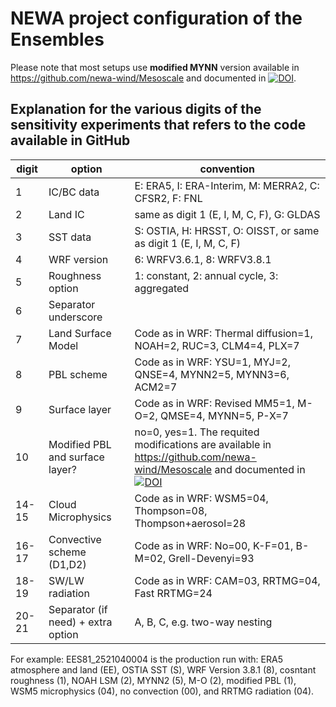 # NEWA project configuration of the Ensembles

Please note that most setups use **modified MYNN**  version available in https://github.com/newa-wind/Mesoscale and documented in [![DOI](https://zenodo.org/badge/DOI/10.5281/zenodo.2682604.svg)](https://doi.org/10.5281/zenodo.2682604).

## Explanation for the various digits of the sensitivity experiments that refers to the code available in GitHub

| digit | option | convention |
|---|---|---|
| 1 | IC/BC data |	E: ERA5, I: ERA-Interim, M: MERRA2, C: CFSR2, F: FNL |
| 2 | Land IC |		same as digit 1 (E, I, M, C, F), G: GLDAS |
| 3  |   SST data 	|	S: OSTIA, H: HRSST, O: OISST, or same as digit 1 (E, I, M, C, F) |
| 4  |   WRF version |	6: WRFV3.6.1, 8: WRFV3.8.1 |
| 5   |  Roughness option |	1: constant, 2: annual cycle, 3: aggregated |
| 6  |   Separator underscore | |
| 7  |  Land Surface Model |  Code as in WRF: Thermal diffusion=1, NOAH=2, RUC=3, CLM4=4, PLX=7 |
| 8  |   PBL scheme |  Code as in WRF: YSU=1, MYJ=2, QNSE=4, MYNN2=5, MYNN3=6, ACM2=7 |
|9    | Surface layer |	Code as in WRF: Revised MM5=1, M-O=2, QMSE=4, MYNN=5, P-X=7 |
|10  |  Modified PBL and surface layer? | no=0, yes=1. The requited modifications are available in https://github.com/newa-wind/Mesoscale and documented in [![DOI](https://zenodo.org/badge/DOI/10.5281/zenodo.2682604.svg)](https://doi.org/10.5281/zenodo.2682604) |
| 14-15 | Cloud Microphysics    |   Code as in WRF: WSM5=04, Thompson=08, Thompson+aerosol=28 |
| 16-17 | Convective scheme (D1,D2)	 |    Code as in WRF: No=00, K-F=01, B-M=02, Grell-Devenyi=93 |
| 18-19 | SW/LW radiation |	 Code as in WRF: CAM=03, RRTMG=04, Fast RRTMG=24 |
| 20-21 | Separator (if need) + extra option |  A, B, C, e.g. two-way nesting |

For example: EES81_2521040004 is the production run with: ERA5 atmosphere and land (EE), OSTIA SST (S), WRF Version 3.8.1 (8), cosntant roughness (1), NOAH LSM (2), MYNN2 (5), M-O (2), modified PBL (1), WSM5 microphysics (04), no convection (00), and RRTMG radiation (04).
